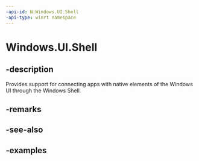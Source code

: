 ```yaml
---
-api-id: N:Windows.UI.Shell
-api-type: winrt namespace
---
```


<!-- Namespace syntax.
namespace Windows.UI.Shell 
-->

# Windows.UI.Shell

## -description

Provides support for connecting apps with native elements of the Windows UI through the Windows Shell.

## -remarks

## -see-also

## -examples